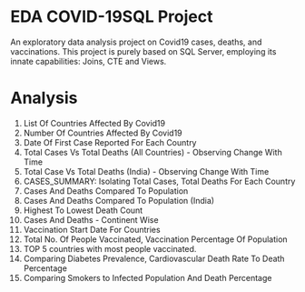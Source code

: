 # EDA COVID-19SQL Project
An exploratory data analysis project on Covid19 cases, deaths, and vaccinations. This project is purely based on SQL Server, employing its innate capabilities: Joins, CTE and Views.

# Analysis
1. List Of Countries Affected By Covid19
2. Number Of Countries Affected By Covid19
3. Date Of First Case Reported For Each Country
4. Total Cases Vs Total Deaths (All Countries) - Observing Change With Time
5. Total Case Vs Total Deaths (India) - Observing Change With Time
6. CASES_SUMMARY: Isolating Total Cases, Total Deaths For Each Country
7. Cases And Deaths Compared To Population
8. Cases And Deaths Compared To Population (India)
9. Highest To Lowest Death Count
10. Cases And Deaths - Continent Wise
11. Vaccination Start Date For Countries
12. Total No. Of People Vaccinated, Vaccination Percentage Of Population
13. TOP 5 countries with most people vaccinated.
14. Comparing Diabetes Prevalence, Cardiovascular Death Rate To Death Percentage
15. Comparing Smokers to Infected Population And Death Percentage

